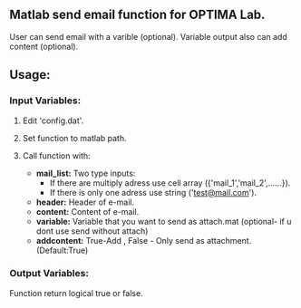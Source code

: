 
## Matlab send email function for OPTIMA Lab.
User can send email with a varible (optional). Variable output also can add content (optional).
## Usage:

### Input Variables:
1. Edit 'config.dat'.

2. Set function to matlab path.

3. Call function with:
    - **mail_list:** Two type inputs:
      - If there are multiply adress use cell array ({'mail_1','mail_2',......}).
      - If there is only one adress use string ('test@mail.com').
    - **header:** Header of e-mail.
    - **content:** Content of e-mail.
    - **variable:**  Variable that you want to send as attach.mat (optional- if u dont use send without attach)
    - **addcontent:** True-Add , False - Only send as attachment. (Default:True)
### Output Variables:

Function return logical true or false.
